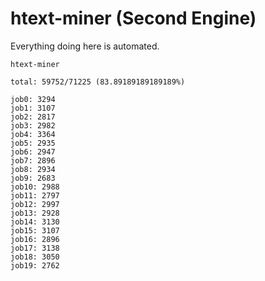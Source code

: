 # htext-miner (Second Engine)

Everything doing here is automated.

```
htext-miner

total: 59752/71225 (83.89189189189189%)

job0: 3294
job1: 3107
job2: 2817
job3: 2982
job4: 3364
job5: 2935
job6: 2947
job7: 2896
job8: 2934
job9: 2683
job10: 2988
job11: 2797
job12: 2997
job13: 2928
job14: 3130
job15: 3107
job16: 2896
job17: 3138
job18: 3050
job19: 2762
```